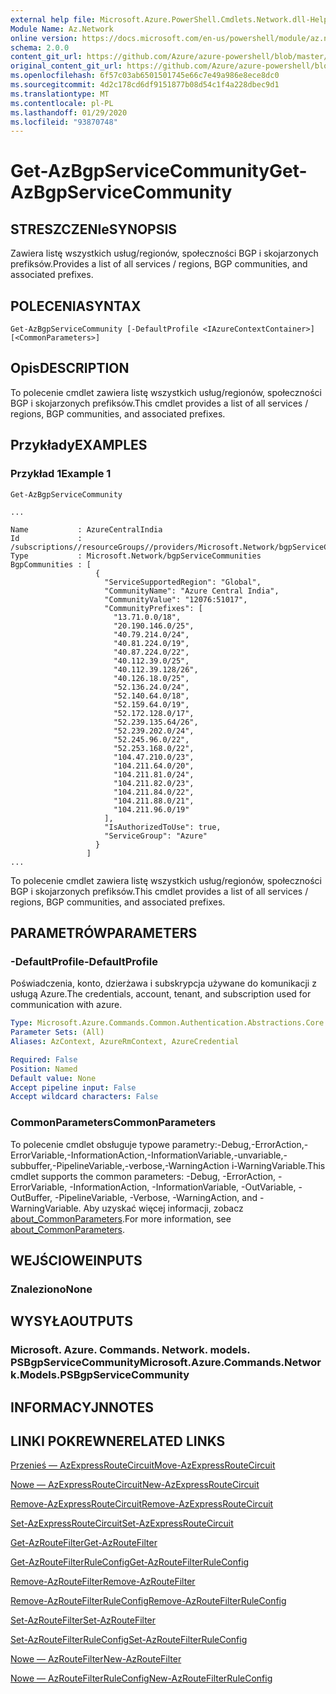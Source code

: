 ```yaml
---
external help file: Microsoft.Azure.PowerShell.Cmdlets.Network.dll-Help.xml
Module Name: Az.Network
online version: https://docs.microsoft.com/en-us/powershell/module/az.network/get-azbgpservicecommunity
schema: 2.0.0
content_git_url: https://github.com/Azure/azure-powershell/blob/master/src/Network/Network/help/Get-AzBgpServiceCommunity.md
original_content_git_url: https://github.com/Azure/azure-powershell/blob/master/src/Network/Network/help/Get-AzBgpServiceCommunity.md
ms.openlocfilehash: 6f57c03ab6501501745e66c7e49a986e8ece8dc0
ms.sourcegitcommit: 4d2c178cd6df9151877b08d54c1f4a228dbec9d1
ms.translationtype: MT
ms.contentlocale: pl-PL
ms.lasthandoff: 01/29/2020
ms.locfileid: "93870748"
---
```

# <span data-ttu-id="4944e-101">Get-AzBgpServiceCommunity</span><span class="sxs-lookup"><span data-stu-id="4944e-101">Get-AzBgpServiceCommunity</span></span>

## <span data-ttu-id="4944e-102">STRESZCZENIe</span><span class="sxs-lookup"><span data-stu-id="4944e-102">SYNOPSIS</span></span>
<span data-ttu-id="4944e-103">Zawiera listę wszystkich usług/regionów, społeczności BGP i skojarzonych prefiksów.</span><span class="sxs-lookup"><span data-stu-id="4944e-103">Provides a list of all services / regions, BGP communities, and associated prefixes.</span></span>

## <span data-ttu-id="4944e-104">POLECENIA</span><span class="sxs-lookup"><span data-stu-id="4944e-104">SYNTAX</span></span>

```
Get-AzBgpServiceCommunity [-DefaultProfile <IAzureContextContainer>] [<CommonParameters>]
```

## <span data-ttu-id="4944e-105">Opis</span><span class="sxs-lookup"><span data-stu-id="4944e-105">DESCRIPTION</span></span>
<span data-ttu-id="4944e-106">To polecenie cmdlet zawiera listę wszystkich usług/regionów, społeczności BGP i skojarzonych prefiksów.</span><span class="sxs-lookup"><span data-stu-id="4944e-106">This cmdlet provides a list of all services / regions, BGP communities, and associated prefixes.</span></span>

## <span data-ttu-id="4944e-107">Przykłady</span><span class="sxs-lookup"><span data-stu-id="4944e-107">EXAMPLES</span></span>

### <span data-ttu-id="4944e-108">Przykład 1</span><span class="sxs-lookup"><span data-stu-id="4944e-108">Example 1</span></span>
```
Get-AzBgpServiceCommunity

...

Name           : AzureCentralIndia
Id             : /subscriptions//resourceGroups//providers/Microsoft.Network/bgpServiceCommunities/AzureCentralIndia
Type           : Microsoft.Network/bgpServiceCommunities
BgpCommunities : [
                   {
                     "ServiceSupportedRegion": "Global",
                     "CommunityName": "Azure Central India",
                     "CommunityValue": "12076:51017",
                     "CommunityPrefixes": [
                       "13.71.0.0/18",
                       "20.190.146.0/25",
                       "40.79.214.0/24",
                       "40.81.224.0/19",
                       "40.87.224.0/22",
                       "40.112.39.0/25",
                       "40.112.39.128/26",
                       "40.126.18.0/25",
                       "52.136.24.0/24",
                       "52.140.64.0/18",
                       "52.159.64.0/19",
                       "52.172.128.0/17",
                       "52.239.135.64/26",
                       "52.239.202.0/24",
                       "52.245.96.0/22",
                       "52.253.168.0/22",
                       "104.47.210.0/23",
                       "104.211.64.0/20",
                       "104.211.81.0/24",
                       "104.211.82.0/23",
                       "104.211.84.0/22",
                       "104.211.88.0/21",
                       "104.211.96.0/19"
                     ],
                     "IsAuthorizedToUse": true,
                     "ServiceGroup": "Azure"
                   }
                 ]
...
```

<span data-ttu-id="4944e-109">To polecenie cmdlet zawiera listę wszystkich usług/regionów, społeczności BGP i skojarzonych prefiksów.</span><span class="sxs-lookup"><span data-stu-id="4944e-109">This cmdlet provides a list of all services / regions, BGP communities, and associated prefixes.</span></span>

## <span data-ttu-id="4944e-110">PARAMETRÓW</span><span class="sxs-lookup"><span data-stu-id="4944e-110">PARAMETERS</span></span>

### <span data-ttu-id="4944e-111">-DefaultProfile</span><span class="sxs-lookup"><span data-stu-id="4944e-111">-DefaultProfile</span></span>
<span data-ttu-id="4944e-112">Poświadczenia, konto, dzierżawa i subskrypcja używane do komunikacji z usługą Azure.</span><span class="sxs-lookup"><span data-stu-id="4944e-112">The credentials, account, tenant, and subscription used for communication with azure.</span></span>

```yaml
Type: Microsoft.Azure.Commands.Common.Authentication.Abstractions.Core.IAzureContextContainer
Parameter Sets: (All)
Aliases: AzContext, AzureRmContext, AzureCredential

Required: False
Position: Named
Default value: None
Accept pipeline input: False
Accept wildcard characters: False
```

### <span data-ttu-id="4944e-113">CommonParameters</span><span class="sxs-lookup"><span data-stu-id="4944e-113">CommonParameters</span></span>
<span data-ttu-id="4944e-114">To polecenie cmdlet obsługuje typowe parametry:-Debug,-ErrorAction,-ErrorVariable,-InformationAction,-InformationVariable,-unvariable,-subbuffer,-PipelineVariable,-verbose,-WarningAction i-WarningVariable.</span><span class="sxs-lookup"><span data-stu-id="4944e-114">This cmdlet supports the common parameters: -Debug, -ErrorAction, -ErrorVariable, -InformationAction, -InformationVariable, -OutVariable, -OutBuffer, -PipelineVariable, -Verbose, -WarningAction, and -WarningVariable.</span></span> <span data-ttu-id="4944e-115">Aby uzyskać więcej informacji, zobacz [about_CommonParameters](https://go.microsoft.com/fwlink/?LinkID=113216).</span><span class="sxs-lookup"><span data-stu-id="4944e-115">For more information, see [about_CommonParameters](https://go.microsoft.com/fwlink/?LinkID=113216).</span></span>

## <span data-ttu-id="4944e-116">WEJŚCIOWE</span><span class="sxs-lookup"><span data-stu-id="4944e-116">INPUTS</span></span>

### <span data-ttu-id="4944e-117">Znaleziono</span><span class="sxs-lookup"><span data-stu-id="4944e-117">None</span></span>

## <span data-ttu-id="4944e-118">WYSYŁA</span><span class="sxs-lookup"><span data-stu-id="4944e-118">OUTPUTS</span></span>

### <span data-ttu-id="4944e-119">Microsoft. Azure. Commands. Network. models. PSBgpServiceCommunity</span><span class="sxs-lookup"><span data-stu-id="4944e-119">Microsoft.Azure.Commands.Network.Models.PSBgpServiceCommunity</span></span>

## <span data-ttu-id="4944e-120">INFORMACYJN</span><span class="sxs-lookup"><span data-stu-id="4944e-120">NOTES</span></span>

## <span data-ttu-id="4944e-121">LINKI POKREWNE</span><span class="sxs-lookup"><span data-stu-id="4944e-121">RELATED LINKS</span></span>

[<span data-ttu-id="4944e-122">Przenieś — AzExpressRouteCircuit</span><span class="sxs-lookup"><span data-stu-id="4944e-122">Move-AzExpressRouteCircuit</span></span>](Move-AzExpressRouteCircuit.md)

[<span data-ttu-id="4944e-123">Nowe — AzExpressRouteCircuit</span><span class="sxs-lookup"><span data-stu-id="4944e-123">New-AzExpressRouteCircuit</span></span>](New-AzExpressRouteCircuit.md)

[<span data-ttu-id="4944e-124">Remove-AzExpressRouteCircuit</span><span class="sxs-lookup"><span data-stu-id="4944e-124">Remove-AzExpressRouteCircuit</span></span>](Remove-AzExpressRouteCircuit.md)

[<span data-ttu-id="4944e-125">Set-AzExpressRouteCircuit</span><span class="sxs-lookup"><span data-stu-id="4944e-125">Set-AzExpressRouteCircuit</span></span>](Set-AzExpressRouteCircuit.md)

[<span data-ttu-id="4944e-126">Get-AzRouteFilter</span><span class="sxs-lookup"><span data-stu-id="4944e-126">Get-AzRouteFilter</span></span>](Get-AzRouteFilter.md)

[<span data-ttu-id="4944e-127">Get-AzRouteFilterRuleConfig</span><span class="sxs-lookup"><span data-stu-id="4944e-127">Get-AzRouteFilterRuleConfig</span></span>](Get-AzRouteFilterRuleConfig.md)

[<span data-ttu-id="4944e-128">Remove-AzRouteFilter</span><span class="sxs-lookup"><span data-stu-id="4944e-128">Remove-AzRouteFilter</span></span>](Remove-AzRouteFilter.md)

[<span data-ttu-id="4944e-129">Remove-AzRouteFilterRuleConfig</span><span class="sxs-lookup"><span data-stu-id="4944e-129">Remove-AzRouteFilterRuleConfig</span></span>](Remove-AzRouteFilterRuleConfig.md)

[<span data-ttu-id="4944e-130">Set-AzRouteFilter</span><span class="sxs-lookup"><span data-stu-id="4944e-130">Set-AzRouteFilter</span></span>](Set-AzRouteFilter.md)

[<span data-ttu-id="4944e-131">Set-AzRouteFilterRuleConfig</span><span class="sxs-lookup"><span data-stu-id="4944e-131">Set-AzRouteFilterRuleConfig</span></span>](Set-AzRouteFilterRuleConfig.md)

[<span data-ttu-id="4944e-132">Nowe — AzRouteFilter</span><span class="sxs-lookup"><span data-stu-id="4944e-132">New-AzRouteFilter</span></span>](New-AzRouteFilter.md)

[<span data-ttu-id="4944e-133">Nowe — AzRouteFilterRuleConfig</span><span class="sxs-lookup"><span data-stu-id="4944e-133">New-AzRouteFilterRuleConfig</span></span>](New-AzRouteFilterRuleConfig.md)
